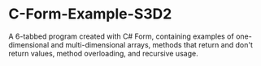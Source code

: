 # C-Form-Example-S3D2
 A 6-tabbed program created with C# Form, containing examples of one-dimensional and multi-dimensional arrays, methods that return and don't return values, method overloading, and recursive usage.
